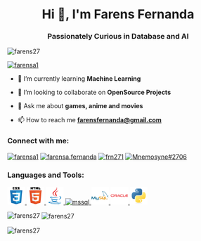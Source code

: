 <h1 align="center">Hi 👋, I'm Farens Fernanda</h1>
<h3 align="center">Passionately Curious in Database and AI</h3>

<p align="left"> <img src="https://komarev.com/ghpvc/?username=farens27&label=Profile%20views&color=0e75b6&style=flat" alt="farens27" /> </p>

<p align="left"> <a href="https://twitter.com/farensa1" target="blank"><img src="https://img.shields.io/twitter/follow/farensa1?logo=twitter&style=for-the-badge" alt="farensa1" /></a> </p>

- 🌱 I’m currently learning **Machine Learning**

- 👯 I’m looking to collaborate on **OpenSource Projects**

- 💬 Ask me about **games, anime and movies**

- 📫 How to reach me **farensfernanda@gmail.com**

<h3 align="left">Connect with me:</h3>
<p align="left">
<a href="https://twitter.com/farensa1" target="blank"><img align="center" src="https://raw.githubusercontent.com/rahuldkjain/github-profile-readme-generator/master/src/images/icons/Social/twitter.svg" alt="farensa1" height="30" width="40" /></a>
<a href="https://fb.com/farensa.fernanda" target="blank"><img align="center" src="https://raw.githubusercontent.com/rahuldkjain/github-profile-readme-generator/master/src/images/icons/Social/facebook.svg" alt="farensa.fernanda" height="30" width="40" /></a>
<a href="https://instagram.com/frn271" target="blank"><img align="center" src="https://raw.githubusercontent.com/rahuldkjain/github-profile-readme-generator/master/src/images/icons/Social/instagram.svg" alt="frn271" height="30" width="40" /></a>
<a href="https://discord.gg/Mnemosyne#2706" target="blank"><img align="center" src="https://raw.githubusercontent.com/rahuldkjain/github-profile-readme-generator/master/src/images/icons/Social/discord.svg" alt="Mnemosyne#2706" height="30" width="40" /></a>
</p>

<h3 align="left">Languages and Tools:</h3>
<p align="left"> <a href="https://www.w3schools.com/css/" target="_blank"> <img src="https://raw.githubusercontent.com/devicons/devicon/master/icons/css3/css3-original-wordmark.svg" alt="css3" width="40" height="40"/> </a> <a href="https://www.w3.org/html/" target="_blank"> <img src="https://raw.githubusercontent.com/devicons/devicon/master/icons/html5/html5-original-wordmark.svg" alt="html5" width="40" height="40"/> </a> <a href="https://www.java.com" target="_blank"> <img src="https://raw.githubusercontent.com/devicons/devicon/master/icons/java/java-original.svg" alt="java" width="40" height="40"/> </a> <a href="https://www.microsoft.com/en-us/sql-server" target="_blank"> <img src="https://www.svgrepo.com/show/303229/microsoft-sql-server-logo.svg" alt="mssql" width="40" height="40"/> </a> <a href="https://www.mysql.com/" target="_blank"> <img src="https://raw.githubusercontent.com/devicons/devicon/master/icons/mysql/mysql-original-wordmark.svg" alt="mysql" width="40" height="40"/> </a> <a href="https://www.oracle.com/" target="_blank"> <img src="https://raw.githubusercontent.com/devicons/devicon/master/icons/oracle/oracle-original.svg" alt="oracle" width="40" height="40"/> </a> <a width="40" height="40"/> </a> <a href="https://www.python.org" target="_blank"> <img src="https://raw.githubusercontent.com/devicons/devicon/master/icons/python/python-original.svg" alt="python" width="40" height="40"/> </a> </p>

<p><img align="left" src="https://github-readme-stats.vercel.app/api/top-langs?username=farens27&show_icons=true&locale=en&layout=compact" alt="farens27" /></p>

<p>&nbsp;<img align="center" src="https://github-readme-stats.vercel.app/api?username=farens27&show_icons=true&locale=en" alt="farens27" /></p>

<p><img align="center" src="https://github-readme-streak-stats.herokuapp.com/?user=farens27&" alt="farens27" /></p>
